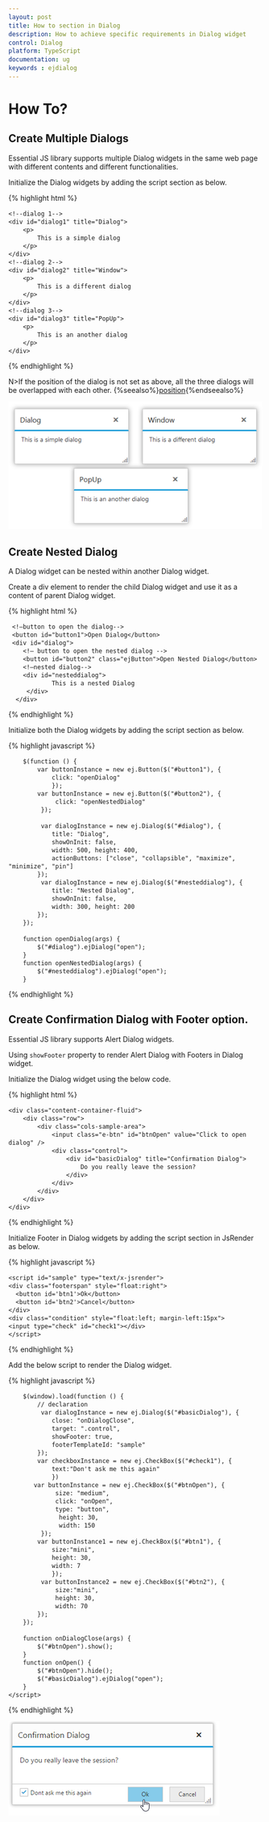 ```yaml
---
layout: post
title: How to section in Dialog 
description: How to achieve specific requirements in Dialog widget
control: Dialog
platform: TypeScript
documentation: ug
keywords : ejdialog
---
```

# How To?


## Create Multiple Dialogs

Essential JS library supports multiple Dialog widgets in the same web page with different contents and different functionalities.

Initialize the Dialog widgets by adding the script section as below.

{% highlight html %}


    <!--dialog 1-->
    <div id="dialog1" title="Dialog">
        <p>
            This is a simple dialog
        </p>
    </div>
    <!--dialog 2-->
    <div id="dialog2" title="Window">
        <p>
            This is a different dialog
        </p>
    </div>
    <!--dialog 3-->
    <div id="dialog3" title="PopUp">
        <p>
            This is an another dialog
        </p>
    </div>
<script>

/// <reference path="tsfiles/jquery.d.ts" />
/// <reference path="tsfiles/ej.web.all.d.ts" />

module DialogComponent {
    $(function () {
        var dialogInstance = new ej.Dialog($("#dialog1"), {
                width: 250,
                position: {
                    X: 20,
                    Y: 20
                }
            });
             var dialogInstance = new ej.Dialog($("#dialog2"), {
                width: 250,
                position: {
                    X: 300,
                    Y: 20
                }
            });
             var dialogInstance = new ej.Dialog($("#dialog3"), {
                width: 250,
                position: {
                    X: 150,
                    Y: 150
                }
            });
        });
}  
    </script>


{% endhighlight %}



N>If the position of the dialog is not set as above, all the three dialogs will be overlapped with each other.
{%seealso%}[position](https://help.syncfusion.com/api/js/ejdialog#members:position){%endseealso%}

![](how-to_images\create-multiple-dialogs_img1.png)

## Create Nested Dialog

A Dialog widget can be nested within another Dialog widget.

Create a div element to render the child Dialog widget and use it as a content of parent Dialog widget.

{% highlight html %}

     <!—button to open the dialog-->
     <button id="button1">Open Dialog</button>    
     <div id="dialog">
        <!— button to open the nested dialog -->
        <button id="button2" class="ejButton">Open Nested Dialog</button>
        <!—nested dialog-->
        <div id="nesteddialog">
                This is a nested Dialog
         </div>
      </div>


{% endhighlight %}

Initialize both the Dialog widgets by adding the script section as below.

{% highlight javascript %}


        $(function () {
            var buttonInstance = new ej.Button($("#button1"), {
                click: "openDialog" 
                });
            var buttonInstance = new ej.Button($("#button2"), {
                 click: "openNestedDialog"
             });

             var dialogInstance = new ej.Dialog($("#dialog"), {
                title: "Dialog",
                showOnInit: false,
                width: 500, height: 400,
                actionButtons: ["close", "collapsible", "maximize", "minimize", "pin"]
            });
             var dialogInstance = new ej.Dialog($("#nesteddialog"), {
                title: "Nested Dialog",
                showOnInit: false,
                width: 300, height: 200
            });
        });

        function openDialog(args) {
            $("#dialog").ejDialog("open");
        }
        function openNestedDialog(args) {
            $("#nesteddialog").ejDialog("open");
        }   



{% endhighlight %}



## Create Confirmation Dialog with Footer option.

Essential JS library supports Alert Dialog widgets.

Using `showFooter` property to render Alert Dialog with Footers in Dialog widget.

Initialize the Dialog widget using the below code.

{% highlight html %}

    <div class="content-container-fluid">
        <div class="row">
            <div class="cols-sample-area">
                <input class="e-btn" id="btnOpen" value="Click to open dialog" />
                <div class="control">
                    <div id="basicDialog" title="Confirmation Dialog">
                        Do you really leave the session?
                    </div>
                </div>
            </div>
        </div>
    </div>

{% endhighlight %}

Initialize Footer in Dialog widgets by adding the script section in JsRender as below.

{% highlight javascript %}

    <script id="sample" type="text/x-jsrender">
    <div class="footerspan" style="float:right">
      <button id='btn1'>Ok</button>
      <button id='btn2'>Cancel</button>
    </div>
    <div class="condition" style="float:left; margin-left:15px">
    <input type="check" id="check1"></div>
    </script>
   

{% endhighlight %}

Add the below script to render the Dialog widget.

{% highlight javascript %}
	
        $(window).load(function () {
            // declaration
             var dialogInstance = new ej.Dialog($("#basicDialog"), {            
                close: "onDialogClose",
                target: ".control",
                showFooter: true,
                footerTemplateId: "sample"
            });
            var checkboxInstance = new ej.CheckBox($("#check1"), {  
                text:"Don't ask me this again"
                })
           var buttonInstance = new ej.CheckBox($("#btnOpen"), {   
                 size: "medium",
                 click: "onOpen", 
                 type: "button",
                  height: 30, 
                  width: 150
             });  
            var buttonInstance1 = new ej.CheckBox($("#btn1"), {            
                size:"mini",
                height: 30,
                width: 7
                });
             var buttonInstance2 = new ej.CheckBox($("#btn2"), {      
                 size:"mini",
                 height: 30, 
                 width: 70
            });
        });
       
        function onDialogClose(args) {
            $("#btnOpen").show();
        }
        function onOpen() {
            $("#btnOpen").hide();
            $("#basicDialog").ejDialog("open");
        }
    </script>

{% endhighlight %}

![](how-to_images\dialog-footer1.png)